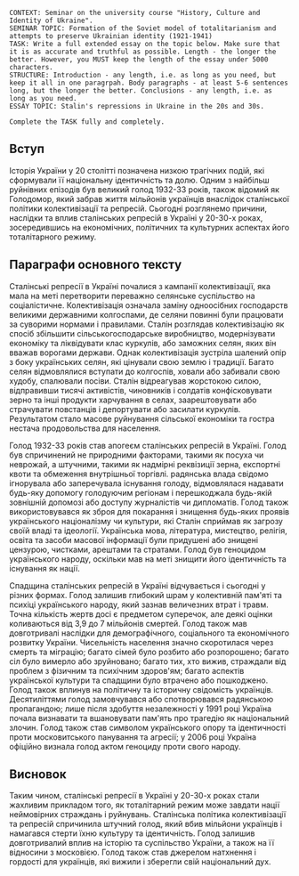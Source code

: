 ```
CONTEXT: Seminar on the university course "History, Culture and Identity of Ukraine".
SEMINAR TOPIC: Formation of the Soviet model of totalitarianism and attempts to preserve Ukrainian identity (1921-1941)
TASK: Write a full extended essay on the topic below. Make sure that it is as accurate and truthful as possible. Length - the longer the better. However, you MUST keep the length of the essay under 5000 characters.
STRUCTURE: Introduction - any length, i.e. as long as you need, but keep it all in one paragrpah. Body paragraphs - at least 5-6 sentences long, but the longer the better. Conclusions - any length, i.e. as long as you need.
ESSAY TOPIC: Stalin's repressions in Ukraine in the 20s and 30s.

Complete the TASK fully and completely.
```

## Вступ

Історія України у 20 столітті позначена низкою трагічних подій, які сформували її національну ідентичність та долю. Одним з найбільш руйнівних епізодів був великий голод 1932-33 років, також відомий як Голодомор, який забрав життя мільйонів українців внаслідок сталінської політики колективізації та репресій. Сьогодні розглянемо причини, наслідки та вплив сталінських репресій в Україні у 20-30-х роках, зосередившись на економічних, політичних та культурних аспектах його тоталітарного режиму.

## Параграфи основного тексту

Сталінські репресії в Україні почалися з кампанії колективізації, яка мала на меті перетворити переважно селянське суспільство на соціалістичне. Колективізація означала заміну одноосібних господарств великими державними колгоспами, де селяни повинні були працювати за суворими нормами і правилами. Сталін розглядав колективізацію як спосіб збільшити сільськогосподарське виробництво, модернізувати економіку та ліквідувати клас куркулів, або заможних селян, яких він вважав ворогами держави. Однак колективізація зустріла шалений опір з боку українських селян, які цінували свою землю і традиції. Багато селян відмовлялися вступати до колгоспів, ховали або забивали свою худобу, спалювали посіви. Сталін відреагував жорстокою силою, відправивши тисячі активістів, чиновників і солдатів конфісковувати зерно та інші продукти харчування в селах, заарештовувати або страчувати повстанців і депортувати або засилати куркулів. Результатом стало масове руйнування сільської економіки та гостра нестача продовольства для населення.

Голод 1932-33 років став апогеєм сталінських репресій в Україні. Голод був спричинений не природними факторами, такими як посуха чи неврожай, а штучними, такими як надмірні реквізиції зерна, експортні квоти та обмеження внутрішньої торгівлі. радянська влада свідомо ігнорувала або заперечувала існування голоду, відмовлялася надавати будь-яку допомогу голодуючим регіонам і перешкоджала будь-якій зовнішній допомозі або доступу журналістів чи дипломатів. Голод також використовувався як зброя для покарання і знищення будь-яких проявів українського націоналізму чи культури, які Сталін сприймав як загрозу своїй владі та ідеології. Українська мова, література, мистецтво, релігія, освіта та засоби масової інформації були придушені або знищені цензурою, чистками, арештами та стратами. Голод був геноцидом українського народу, оскільки мав на меті знищити його ідентичність та існування як нації.

Спадщина сталінських репресій в Україні відчувається і сьогодні у різних формах. Голод залишив глибокий шрам у колективній пам'яті та психіці українського народу, який зазнав величезних втрат і травм. Точна кількість жертв досі є предметом суперечок, але деякі оцінки коливаються від 3,9 до 7 мільйонів смертей. Голод також мав довготривалі наслідки для демографічного, соціального та економічного розвитку України. Чисельність населення значно скоротилася через смерть та міграцію; багато сімей було розбито або розпорошено; багато сіл було вимерло або зруйновано; багато тих, хто вижив, страждали від проблем з фізичним та психічним здоров'ям; багато аспектів української культури та спадщини було втрачено або пошкоджено. Голод також вплинув на політичну та історичну свідомість українців. Десятиліттями голод замовчувався або спотворювався радянською пропагандою; лише після здобуття незалежності у 1991 році Україна почала визнавати та вшановувати пам'ять про трагедію як національний злочин. Голод також став символом українського опору та ідентичності проти московитського панування та агресії; у 2006 році Україна офіційно визнала голод актом геноциду проти свого народу.

## Висновок

Таким чином, сталінські репресії в Україні у 20-30-х роках стали жахливим прикладом того, як тоталітарний режим може завдати нації неймовірних страждань і руйнувань. Сталінська політика колективізації та репресій спричинила штучний голод, який вбив мільйони українців і намагався стерти їхню культуру та ідентичність. Голод залишив довготривалий вплив на історію та суспільство України, а також на її відносини з московією. Голод також став джерелом натхнення і гордості для українців, які вижили і зберегли свій національний дух.
